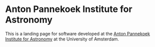 # Anton Pannekoek Institute for Astronomy

This is a landing page for software developed at the [Anton Pannekoek Institute for Astronomy](https://api.uva.nl) at the University of Amsterdam.
